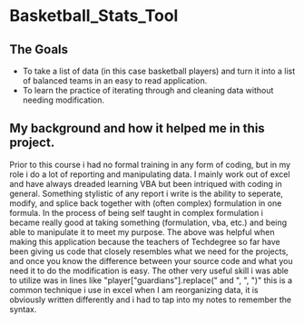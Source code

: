# Basketball_Stats_Tool

## The Goals
  - To take a list of data (in this case basketball players) and turn it into a list of balanced teams in an easy to read application.
  - To learn the practice of iterating through and cleaning data without needing modification.



## My background and how it helped me in this project.
Prior to this course i had no formal training in any form of coding, but in my role i do a lot of reporting and manipulating data. 
I mainly work out of excel and have always dreaded learning VBA but been intriqued with coding in general.
Something stylistic of any report i write is the ability to seperate, modify, and splice back together with (often complex) formulation in one formula. 
In the process of being self taught in complex formulation i became really good at taking something (formulation, vba, etc.) and being able to manipulate it to meet my purpose.
The above was helpful when making this application because the teachers of Techdegree so far have been giving us code that closely resembles what we need for the projects, and once you know the difference between your source code and what you need it to do the modification is easy. 
The other very useful skill i was able to utilize was in lines like "player["guardians"].replace(" and ", ", ")" this is a common technique i use in excel when I am reorganizing data, it is obviously written differently and i had to tap into my notes to remember the syntax.
